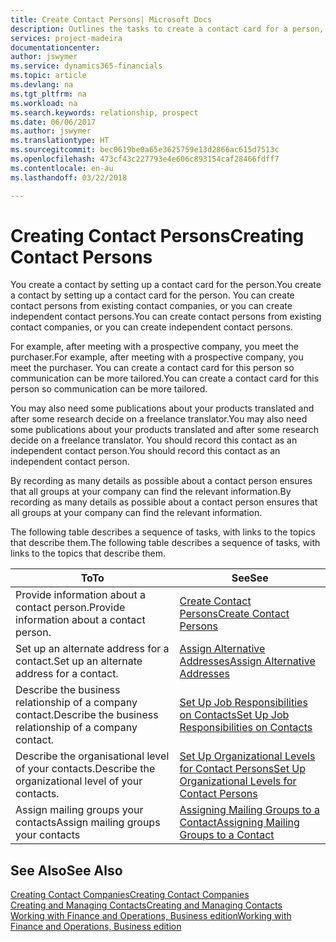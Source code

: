 ```yaml
---
title: Create Contact Persons| Microsoft Docs
description: Outlines the tasks to create a contact card for a person, for example, a prospect or supplier, helping to define the relationship and tailor communication.
services: project-madeira
documentationcenter: 
author: jswymer
ms.service: dynamics365-financials
ms.topic: article
ms.devlang: na
ms.tgt_pltfrm: na
ms.workload: na
ms.search.keywords: relationship, prospect
ms.date: 06/06/2017
ms.author: jswymer
ms.translationtype: HT
ms.sourcegitcommit: bec0619be0a65e3625759e13d2866ac615d7513c
ms.openlocfilehash: 473cf43c227793e4e606c893154caf28466fdff7
ms.contentlocale: en-au
ms.lasthandoff: 03/22/2018

---
```

# <a name="creating-contact-persons"></a><span data-ttu-id="38f6f-103">Creating Contact Persons</span><span class="sxs-lookup"><span data-stu-id="38f6f-103">Creating Contact Persons</span></span>
<span data-ttu-id="38f6f-104">You create a contact by setting up a contact card for the person.</span><span class="sxs-lookup"><span data-stu-id="38f6f-104">You create a contact by setting up a contact card for the person.</span></span> <span data-ttu-id="38f6f-105">You can create contact persons from existing contact companies, or you can create independent contact persons.</span><span class="sxs-lookup"><span data-stu-id="38f6f-105">You can create contact persons from existing contact companies, or you can create independent contact persons.</span></span>

<span data-ttu-id="38f6f-106">For example, after meeting with a prospective company, you meet the purchaser.</span><span class="sxs-lookup"><span data-stu-id="38f6f-106">For example, after meeting with a prospective company, you meet the purchaser.</span></span> <span data-ttu-id="38f6f-107">You can create a contact card for this person so communication can be more tailored.</span><span class="sxs-lookup"><span data-stu-id="38f6f-107">You can create a contact card for this person so communication can be more tailored.</span></span>

<span data-ttu-id="38f6f-108">You may also need some publications about your products translated and after some research decide on a freelance translator.</span><span class="sxs-lookup"><span data-stu-id="38f6f-108">You may also need some publications about your products translated and after some research decide on a freelance translator.</span></span> <span data-ttu-id="38f6f-109">You should record this contact as an independent contact person.</span><span class="sxs-lookup"><span data-stu-id="38f6f-109">You should record this contact as an independent contact person.</span></span>

<span data-ttu-id="38f6f-110">By recording as many details as possible about a contact person ensures that all groups at your company can find the relevant information.</span><span class="sxs-lookup"><span data-stu-id="38f6f-110">By recording as many details as possible about a contact person ensures that all groups at your company can find the relevant information.</span></span>

<span data-ttu-id="38f6f-111">The following table describes a sequence of tasks, with links to the topics that describe them.</span><span class="sxs-lookup"><span data-stu-id="38f6f-111">The following table describes a sequence of tasks, with links to the topics that describe them.</span></span>

| <span data-ttu-id="38f6f-112">To</span><span class="sxs-lookup"><span data-stu-id="38f6f-112">To</span></span> | <span data-ttu-id="38f6f-113">See</span><span class="sxs-lookup"><span data-stu-id="38f6f-113">See</span></span> |
| --- | --- |
| <span data-ttu-id="38f6f-114">Provide information about a contact person.</span><span class="sxs-lookup"><span data-stu-id="38f6f-114">Provide information about a contact person.</span></span> |[<span data-ttu-id="38f6f-115">Create Contact Persons</span><span class="sxs-lookup"><span data-stu-id="38f6f-115">Create Contact Persons</span></span>](marketing-how-create-contact-persons.md) |
| <span data-ttu-id="38f6f-116">Set up an alternate address for a contact.</span><span class="sxs-lookup"><span data-stu-id="38f6f-116">Set up an alternate address for a contact.</span></span> |[<span data-ttu-id="38f6f-117">Assign Alternative Addresses</span><span class="sxs-lookup"><span data-stu-id="38f6f-117">Assign Alternative Addresses</span></span>](marketing-how-assign-alternate-address.md) |
| <span data-ttu-id="38f6f-118">Describe the business relationship of a company contact.</span><span class="sxs-lookup"><span data-stu-id="38f6f-118">Describe the business relationship of a company contact.</span></span> |[<span data-ttu-id="38f6f-119">Set Up Job Responsibilities on Contacts</span><span class="sxs-lookup"><span data-stu-id="38f6f-119">Set Up Job Responsibilities on Contacts</span></span>](marketing-job-responsibilities.md) |
| <span data-ttu-id="38f6f-120">Describe the organisational level of your contacts.</span><span class="sxs-lookup"><span data-stu-id="38f6f-120">Describe the organizational level of your contacts.</span></span> |[<span data-ttu-id="38f6f-121">Set Up Organizational Levels for Contact Persons</span><span class="sxs-lookup"><span data-stu-id="38f6f-121">Set Up Organizational Levels for Contact Persons</span></span>](marketing-organizational-levels.md) |
| <span data-ttu-id="38f6f-122">Assign mailing groups your contacts</span><span class="sxs-lookup"><span data-stu-id="38f6f-122">Assign mailing groups your contacts</span></span> |[<span data-ttu-id="38f6f-123">Assigning Mailing Groups to a Contact</span><span class="sxs-lookup"><span data-stu-id="38f6f-123">Assigning Mailing Groups to a Contact</span></span>](marketing-mailing-groups.md) |

## <a name="see-also"></a><span data-ttu-id="38f6f-124">See Also</span><span class="sxs-lookup"><span data-stu-id="38f6f-124">See Also</span></span>
[<span data-ttu-id="38f6f-125">Creating Contact Companies</span><span class="sxs-lookup"><span data-stu-id="38f6f-125">Creating Contact Companies</span></span>](marketing-create-contact-companies.md)  
[<span data-ttu-id="38f6f-126">Creating and Managing Contacts</span><span class="sxs-lookup"><span data-stu-id="38f6f-126">Creating and Managing Contacts</span></span>]()  
[<span data-ttu-id="38f6f-127">Working with Finance and Operations, Business edition</span><span class="sxs-lookup"><span data-stu-id="38f6f-127">Working with Finance and Operations, Business edition</span></span>](ui-work-product.md)

